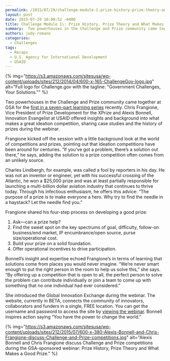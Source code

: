 ```yaml
---
permalink: /2015/07/29/challenge-module-1-prize-history-prize-theory-and-what-makes-a-good-prize/
layout: post
date: 2015-07-29 10:00:52 -0400
title: Challenge Module 1\: Prize History, Prize Theory and What Makes a Good Prize
summary:  Two powerhouses in the Challenge and Prize community came together at GSA for the first in a seven-part learning series recently. Chris Frangione, Vice President of Prize Development for the XPrize and Alexis Bonnell, Innovation Evangelist at USAID offered insights and
authors: judy-romano
categories:
  - Challenges
tags:
  - Recaps
  - U.S. Agency for International Development
  - USAID
---
```


{% img="https://s3.amazonaws.com/sitesusa/wp-content/uploads/sites/212/2014/04/600-x-165-ChallengeGov-logo.jpg" alt="Full logo for Challenge.gov with the tagline: "Government Challenges, Your Solutions."" %}

Two powerhouses in the Challenge and Prize community came together at GSA for the [first in a seven-part learning series](https://www.WHATEVER/2015/07/14/challenge-gov-program-launches-new-training-opportunities/) recently. Chris Frangione, Vice President of Prize Development for the XPrize and Alexis Bonnell, Innovation Evangelist at USAID offered insights and background into what makes a great ideation competition, sharing case studies and the history of prizes during the webinar.

Frangione kicked off the session with a little background look at the world of competitions and prizes, pointing out that ideation competitions have been around for centuries. “If you’ve got a problem, there’s a solution out there,” he says, adding the solution to a prize competition often comes from an unlikely source.

Charles Lindbergh, for example, was called a fool by reporters in his day. He was not an inventor or engineer, yet with his successful crossing of the Atlantic, he won a $25,000 prize and was at least partially responsible for launching a multi-billion dollar aviation industry that continues to thrive today. Through his infectious enthusiasm, he offers this advice: “The purpose of a prize is to make everyone a hero. Why try to find the needle in a haystack? Let the needle find you.”

Frangione shared his four-step process on developing a good prize:

  1. Ask—can a prize help?
  2. Find the sweet spot on the key spectrums of goal, difficulty, follow-on business/end market, IP encumbrance/open source, purse size/operational cost.
  3. Build your prize on a solid foundation.
  4. Offer operational incentives to drive participation.

Bonnell’s insight and expertise echoed Frangione&#8217;s in terms of learning that solutions come from places you would never imagine. “We’re never smart enough to put the right person in the room to help us solve this,” she says. “By offering up a competition that is open to all, the perfect person to solve the problem can contribute individually or join a team to come up with something that no one individual had ever considered.”

She introduced the Global Innovation Exchange during the webinar. The website, currently in BETA, connects the community of innovators, collaborators and funders in a single, FREE location. You can get the username and password to access the site by [viewing the webinar](https://www.youtube.com/watch?v=i0_CgUfHL04&feature=youtu.be). Bonnell inspires action saying “You have the power to change the world.”

{% img="https://s3.amazonaws.com/sitesusa/wp-content/uploads/sites/212/2015/07/600-x-380-Alexis-Bonnell-and-Chris-Frangione-discuss-Challenge-and-Prize-competitions.jpg" alt="Alexis Bonnell and Chris Frangione discuss Challenge and Prize competitions during the GSA-sponsored webinar: Prize History, Prize Theory and What Makes a Good Prize." %}